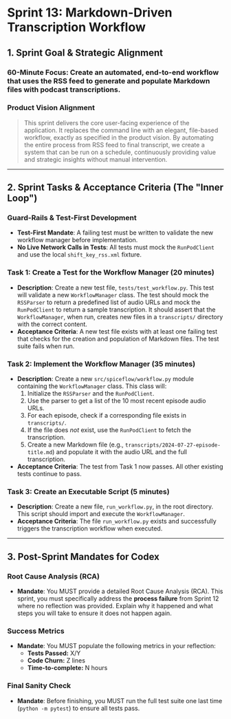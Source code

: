 # Sprint 13: Markdown-Driven Transcription Workflow

## 1. Sprint Goal & Strategic Alignment

### 60-Minute Focus: Create an automated, end-to-end workflow that uses the RSS feed to generate and populate Markdown files with podcast transcriptions.

### Product Vision Alignment
> This sprint delivers the core user-facing experience of the application. It replaces the command line with an elegant, file-based workflow, exactly as specified in the product vision. By automating the entire process from RSS feed to final transcript, we create a system that can be run on a schedule, continuously providing value and strategic insights without manual intervention.

---

## 2. Sprint Tasks & Acceptance Criteria (The "Inner Loop")

### Guard-Rails & Test-First Development
*   **Test-First Mandate**: A failing test must be written to validate the new workflow manager before implementation.
*   **No Live Network Calls in Tests**: All tests must mock the `RunPodClient` and use the local `shift_key_rss.xml` fixture.

### Task 1: Create a Test for the Workflow Manager (20 minutes)
*   **Description**: Create a new test file, `tests/test_workflow.py`. This test will validate a new `WorkflowManager` class. The test should mock the `RSSParser` to return a predefined list of audio URLs and mock the `RunPodClient` to return a sample transcription. It should assert that the `WorkflowManager`, when run, creates new files in a `transcripts/` directory with the correct content.
*   **Acceptance Criteria**: A new test file exists with at least one failing test that checks for the creation and population of Markdown files. The test suite fails when run.

### Task 2: Implement the Workflow Manager (35 minutes)
*   **Description**: Create a new `src/spiceflow/workflow.py` module containing the `WorkflowManager` class. This class will:
    1.  Initialize the `RSSParser` and the `RunPodClient`.
    2.  Use the parser to get a list of the 10 most recent episode audio URLs.
    3.  For each episode, check if a corresponding file exists in `transcripts/`.
    4.  If the file does *not* exist, use the `RunPodClient` to fetch the transcription.
    5.  Create a new Markdown file (e.g., `transcripts/2024-07-27-episode-title.md`) and populate it with the audio URL and the full transcription.
*   **Acceptance Criteria**: The test from Task 1 now passes. All other existing tests continue to pass.

### Task 3: Create an Executable Script (5 minutes)
*   **Description**: Create a new file, `run_workflow.py`, in the root directory. This script should import and execute the `WorkflowManager`.
*   **Acceptance Criteria**: The file `run_workflow.py` exists and successfully triggers the transcription workflow when executed.

---

## 3. Post-Sprint Mandates for Codex

### Root Cause Analysis (RCA)
*   **Mandate**: You MUST provide a detailed Root Cause Analysis (RCA). This sprint, you must specifically address the **process failure** from Sprint 12 where no reflection was provided. Explain why it happened and what steps you will take to ensure it does not happen again.

### Success Metrics
*   **Mandate**: You MUST populate the following metrics in your reflection:
    *   **Tests Passed:** X/Y
    *   **Code Churn:** Z lines
    *   **Time-to-complete:** N hours

### Final Sanity Check
*   **Mandate**: Before finishing, you MUST run the full test suite one last time (`python -m pytest`) to ensure all tests pass. 